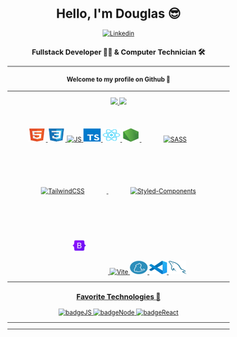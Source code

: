 <h1 align="center">Hello, I'm Douglas 😎</h1>

<div align="center">
  <a href="https://www.linkedin.com/in/douglas-suzuki-775822219/" target="_blank">
    <img alt="Linkedin" src="https://img.shields.io/badge/LinkedIn-0077B5?style=for-the-badge&logo=linkedin&logoColor=white">
  </a>
</div>

<h3 align="center">Fullstack Developer 👨‍💻 & Computer Technician 🛠</h3> <hr>

<h4 align="center">Welcome to my profile on Github 🤝</h4> <hr>

<div align="center">
  <a href="https://github.com/DouglasSuzukiDS">
  <img height="180em" src="https://github-readme-stats.vercel.app/api?username=DouglasSuzukiDS&show_icons=true&theme=dracula&include_all_commits=true&count_private=true"/>
  <img height="180em" src="https://github-readme-stats.vercel.app/api/top-langs/?username=DouglasSuzukiDS&layout=compact&langs_count=7&theme=dracula"/>
</div>

<div align="center"><br>
  
  <img alt="HTML" height="30" width="40" src="https://github.com/devicons/devicon/blob/master/icons/html5/html5-original.svg">

  <img alt="CSS" height="30" width="40" src="https://github.com/devicons/devicon/blob/master/icons/css3/css3-original.svg">
  
  <img alt="JS" height="30" width="40" src="https://static.cdnlogo.com/logos/j/69/javascript.svg">

  <img alt="TS" height="30" width="40" src="https://github.com/devicons/devicon/blob/master/icons/typescript/typescript-original.svg">
  
  <img alt="React" height="30" width="40" src="https://github.com/devicons/devicon/blob/master/icons/react/react-original.svg">
  
  <img alt="Node" height="30" width="40" src="https://github.com/devicons/devicon/blob/master/icons/nodejs/nodejs-original.svg">

  <img alt="SASS" height="30" width="30" style="margin: 50px" src="https://upload.wikimedia.org/wikipedia/commons/thumb/9/96/Sass_Logo_Color.svg/2560px-Sass_Logo_Color.svg.png">

  <img alt="TailwindCSS" height="32" width="32" style="margin: 50px" src="https://cdn.worldvectorlogo.com/logos/tailwindcss.svg">

  <img alt="Styled-Components" height="30" width="30" style="margin: 50px" src="https://miro.medium.com/v2/resize:fit:480/1*Iohnw2aOQ5EBghVoqKA7VA.png">

  <img alt="Bootstrap" height="30" width="30" style="margin: 50px" src="https://github.com/devicons/devicon/blob/master/icons/bootstrap/bootstrap-original.svg">

  <img alt="Vite" height="30" width="30" src="https://upload.wikimedia.org/wikipedia/commons/thumb/f/f1/Vitejs-logo.svg/1039px-Vitejs-logo.svg.png">

  <img alt="Yarn" height="30" width="40" src="https://github.com/devicons/devicon/blob/master/icons/yarn/yarn-original.svg">
  
  <img alt="VSC" height="30" width="40" src="https://github.com/devicons/devicon/blob/master/icons/vscode/vscode-original.svg">
  
  <img alt="MySQL" height="30" width="40" src="https://github.com/devicons/devicon/blob/master/icons/mysql/mysql-original.svg">

 </div> <hr>

<div align="center">
  <h3 align="center">Favorite Technologies 🥰</h3> 

  <img alt="badgeJS" src="https://img.shields.io/badge/JavaScript-323330?style=for-the-badge&logo=javascript&logoColor=F7DF1E">
  <img alt="badgeNode" src="https://img.shields.io/badge/Node.js-43853D?style=for-the-badge&logo=node.js&logoColor=white">
  <img alt="badgeReact" src="https://img.shields.io/badge/React-20232A?style=for-the-badge&logo=react&logoColor=61DAFB">
</div> <hr>
  
  <hr>
